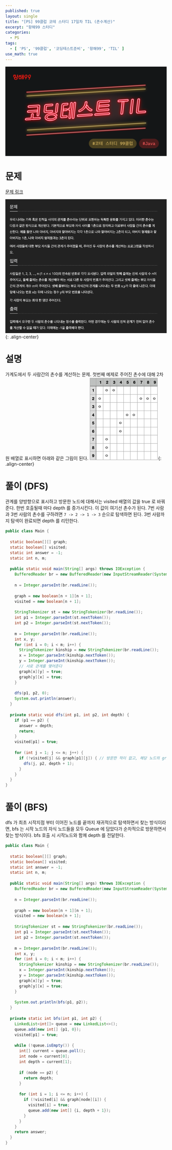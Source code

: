 ```yaml
---
published: true
layout: single
title: "[PS] 99클럽 코테 스터디 17일차 TIL (촌수계산)"
excerpt: "항해99 스터디"
categories:
  - PS
tags:
  - [ 'PS', '99클럽', '코딩테스트준비', '항해99', 'TIL' ]
use_math: true
---
```


![img_3.png](https://github.com/zhtmr/static-files-for-posting/blob/main/static-files-for-posting/20240722/99club_TIL_thumbnail/%EA%B8%B0%EB%B3%B8%ED%98%951_java.png?raw=true)

# 문제 

[문제 링크](https://www.acmicpc.net/problem/2644)

![img_3.png](https://github.com/zhtmr/static-files-for-posting/blob/main/static-files-for-posting/20240807/ex.png?raw=true){: .align-center}

# 설명
가계도에서 두 사람간의 촌수를 계산하는 문제.
첫번째 예제로 주어진 촌수에 대해 2차원 배열로 표시하면 아래와 같은 그림이 된다.
![img_3.png](https://github.com/zhtmr/static-files-for-posting/blob/main/static-files-for-posting/20240807/dfs.png?raw=true){: .align-center}

# 풀이 (DFS)
관계를 양방향으로 표시하고 방문한 노드에 대해서는 visited 배열의 값을 true 로 바꿔준다.
한번 호출될때 마다 depth 를 증가시킨다. 이 값이 여기선 촌수가 된다.
7번 사람과 3번 사람의 촌수를 구하려면 `7 -> 2 -> 1 -> 3` 순으로 탐색하면 된다. 3번 사람까지 탐색이 완료되면 depth 를 리턴한다.

```java
public class Main {

  static boolean[][] graph;
  static boolean[] visited;
  static int answer = -1;
  static int n, m;

  public static void main(String[] args) throws IOException {
    BufferedReader br = new BufferedReader(new InputStreamReader(System.in));

    n = Integer.parseInt(br.readLine());

    graph = new boolean[n + 1][n + 1];
    visited = new boolean[n + 1];

    StringTokenizer st = new StringTokenizer(br.readLine());
    int p1 = Integer.parseInt(st.nextToken());
    int p2 = Integer.parseInt(st.nextToken());

    m = Integer.parseInt(br.readLine());
    int x, y;
    for (int i = 0; i < m; i++) {
      StringTokenizer kinship = new StringTokenizer(br.readLine());
      x = Integer.parseInt(kinship.nextToken());
      y = Integer.parseInt(kinship.nextToken());
      // 서로 관계를 맺어준다
      graph[x][y] = true;
      graph[y][x] = true;
    }

    dfs(p1, p2, 0);
    System.out.println(answer);
  }

  private static void dfs(int p1, int p2, int depth) {
    if (p1 == p2) {
      answer = depth;
      return;
    }
    visited[p1] = true;

    for (int j = 1; j <= n; j++) {
      if (!visited[j] && graph[p1][j]) { // 방문한 적이 없고, 해당 노드의 graph 가 true 이면 (친척관계이면) 방문
        dfs(j, p2, depth + 1);
      }
    }
  }
}
```

# 풀이 (BFS)
dfs 가 최초 시작지점 부터 이어진 노드를 끝까지 재귀적으로 탐색하면서 찾는 방식이라면, bfs 는 시작 노드의 자식 노드들을 모두 Queue 에 담았다가 순차적으로 방문하면서 찾는 방식이다.
bfs 호출 시 시작노드와 함께 depth 를 전달한다.

```java
public class Main {

  static boolean[][] graph;
  static boolean[] visited;
  static int answer = -1;
  static int n, m;

  public static void main(String[] args) throws IOException {
    BufferedReader br = new BufferedReader(new InputStreamReader(System.in));

    n = Integer.parseInt(br.readLine());

    graph = new boolean[n + 1][n + 1];
    visited = new boolean[n + 1];

    StringTokenizer st = new StringTokenizer(br.readLine());
    int p1 = Integer.parseInt(st.nextToken());
    int p2 = Integer.parseInt(st.nextToken());

    m = Integer.parseInt(br.readLine());
    int x, y;
    for (int i = 0; i < m; i++) {
      StringTokenizer kinship = new StringTokenizer(br.readLine());
      x = Integer.parseInt(kinship.nextToken());
      y = Integer.parseInt(kinship.nextToken());
      graph[x][y] = true;
      graph[y][x] = true;
    }

    System.out.println(bfs(p1, p2));
  }

  private static int bfs(int p1, int p2) {
    LinkedList<int[]> queue = new LinkedList<>();
    queue.add(new int[] {p1, 0});
    visited[p1] = true;

    while (!queue.isEmpty()) {
      int[] current = queue.poll();
      int node = current[0];
      int depth = current[1];

      if (node == p2) {
        return depth;
      }

      for (int i = 1; i <= n; i++) {
        if (!visited[i] && graph[node][i]) {
          visited[i] = true;
          queue.add(new int[] {i, depth + 1});
        }
      }
    }
    return answer;
  }
}
```